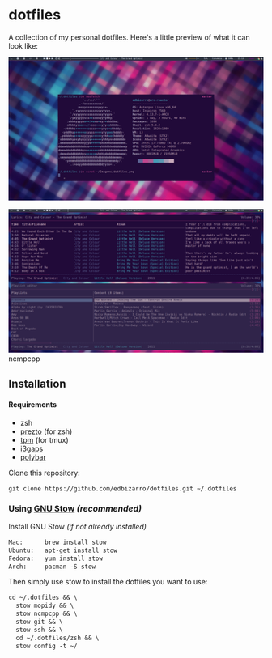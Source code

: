 dotfiles
========

A collection of my personal dotfiles. Here's a little preview of what it can look like:

![screenshot](screenshot.png)

![ncmpcpp](ncmpcpp.png)
ncmpcpp

Installation
------------



#### Requirements

* zsh
* [prezto](https://github.com/sorin-ionescu/prezto) (for zsh)
* [tpm](https://github.com/tmux-plugins/tpm) (for tmux)
* [i3gaps](https://github.com/Airblader/i3)
* [polybar](https://github.com/jaagr/polybar)


Clone this repository:

    git clone https://github.com/edbizarro/dotfiles.git ~/.dotfiles

### Using [GNU Stow](https://www.gnu.org/software/stow/) _(recommended)_
Install GNU Stow _(if not already installed)_

    Mac:      brew install stow
    Ubuntu:   apt-get install stow
    Fedora:   yum install stow
    Arch:     pacman -S stow

Then simply use stow to install the dotfiles you want to use:

    cd ~/.dotfiles && \
      stow mopidy && \
      stow ncmpcpp && \
      stow git && \
      stow ssh && \
      cd ~/.dotfiles/zsh && \
      stow config -t ~/
